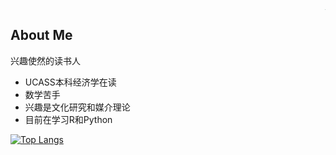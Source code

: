 <img align="right" src="https://s3.bmp.ovh/imgs/2022/01/3c626eb05366bb80.png" style="zoom:8%;" />

## About Me

兴趣使然的读书人

- UCASS本科经济学在读
- 数学苦手
- 兴趣是文化研究和媒介理论
- 目前在学习R和Python

[![Top Langs](https://github-readme-stats.vercel.app/api/top-langs/?username=Shinki0325&layout=compact)](https://github.com/anuraghazra/github-readme-stats)

